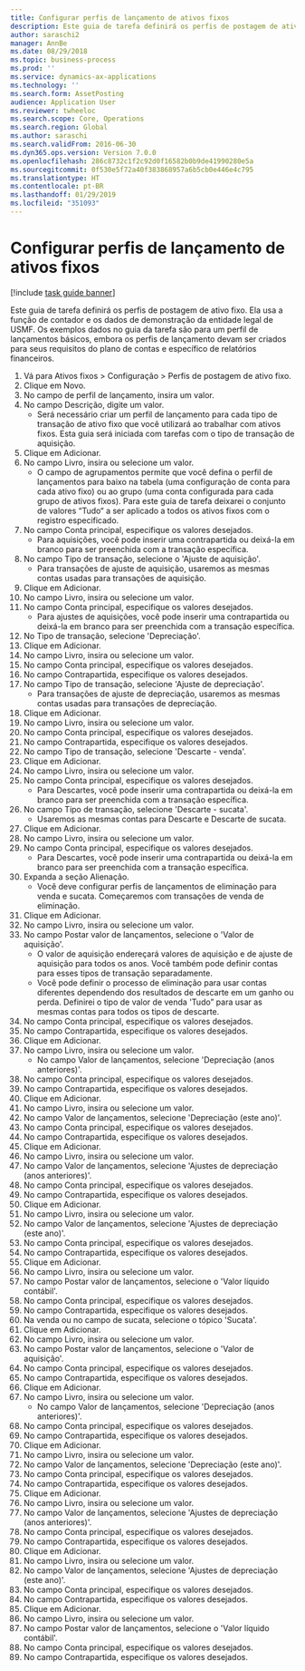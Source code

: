 ```yaml
---
title: Configurar perfis de lançamento de ativos fixos
description: Este guia de tarefa definirá os perfis de postagem de ativo fixo.
author: saraschi2
manager: AnnBe
ms.date: 08/29/2018
ms.topic: business-process
ms.prod: ''
ms.service: dynamics-ax-applications
ms.technology: ''
ms.search.form: AssetPosting
audience: Application User
ms.reviewer: twheeloc
ms.search.scope: Core, Operations
ms.search.region: Global
ms.author: saraschi
ms.search.validFrom: 2016-06-30
ms.dyn365.ops.version: Version 7.0.0
ms.openlocfilehash: 286c8732c1f2c92d0f16582b0b9de41990280e5a
ms.sourcegitcommit: 0f530e5f72a40f383868957a6b5cb0e446e4c795
ms.translationtype: HT
ms.contentlocale: pt-BR
ms.lasthandoff: 01/29/2019
ms.locfileid: "351093"
---
```

# <a name="set-up-fixed-asset-posting-profiles"></a>Configurar perfis de lançamento de ativos fixos

[!include [task guide banner](../../includes/task-guide-banner.md)]

Este guia de tarefa definirá os perfis de postagem de ativo fixo.  Ela usa a função de contador e os dados de demonstração da entidade legal de USMF.  Os exemplos dados no guia da tarefa são para um perfil de lançamentos básicos, embora os perfis de lançamento devam ser criados para seus requisitos do plano de contas e específico de relatórios financeiros.

1. Vá para Ativos fixos > Configuração > Perfis de postagem de ativo fixo.
2. Clique em Novo.
3. No campo de perfil de lançamento, insira um valor.
4. No campo Descrição, digite um valor.
    * Será necessário criar um perfil de lançamento para cada tipo de transação de ativo fixo que você utilizará ao trabalhar com ativos fixos.  Esta guia será iniciada com tarefas com o tipo de transação de aquisição.  
5. Clique em Adicionar.
6. No campo Livro, insira ou selecione um valor.
    * O campo de agrupamentos permite que você defina o perfil de lançamentos para baixo na tabela (uma configuração de conta para cada ativo fixo) ou ao grupo (uma conta configurada para cada grupo de ativos fixos).  Para este guia de tarefa deixarei o conjunto de valores “Tudo“ a ser aplicado a todos os ativos fixos com o registro especificado.  
7. No campo Conta principal, especifique os valores desejados.
    * Para aquisições, você pode inserir uma contrapartida ou deixá-la em branco para ser preenchida com a transação específica.    
8. No campo Tipo de transação, selecione o 'Ajuste de aquisição'.
    * Para transações de ajuste de aquisição, usaremos as mesmas contas usadas para transações de aquisição.  
9. Clique em Adicionar.
10. No campo Livro, insira ou selecione um valor.
11. No campo Conta principal, especifique os valores desejados.
    * Para ajustes de aquisições, você pode inserir uma contrapartida ou deixá-la em branco para ser preenchida com a transação específica.    
12. No Tipo de transação, selecione 'Depreciação'.
13. Clique em Adicionar.
14. No campo Livro, insira ou selecione um valor.
15. No campo Conta principal, especifique os valores desejados.
16. No campo Contrapartida, especifique os valores desejados.
17. No campo Tipo de transação, selecione 'Ajuste de depreciação'.
    * Para transações de ajuste de depreciação, usaremos as mesmas contas usadas para transações de depreciação.  
18. Clique em Adicionar.
19. No campo Livro, insira ou selecione um valor.
20. No campo Conta principal, especifique os valores desejados.
21. No campo Contrapartida, especifique os valores desejados.
22. No campo Tipo de transação, selecione 'Descarte - venda'.
23. Clique em Adicionar.
24. No campo Livro, insira ou selecione um valor.
25. No campo Conta principal, especifique os valores desejados.
    * Para Descartes, você pode inserir uma contrapartida ou deixá-la em branco para ser preenchida com a transação específica.  
26. No campo Tipo de transação, selecione 'Descarte - sucata'.
    * Usaremos as mesmas contas para Descarte e Descarte de sucata.  
27. Clique em Adicionar.
28. No campo Livro, insira ou selecione um valor.
29. No campo Conta principal, especifique os valores desejados.
    * Para Descartes, você pode inserir uma contrapartida ou deixá-la em branco para ser preenchida com a transação específica.  
30. Expanda a seção Alienação.
    * Você deve configurar perfis de lançamentos de eliminação para venda e sucata.  Começaremos com transações de venda de eliminação.  
31. Clique em Adicionar.
32. No campo Livro, insira ou selecione um valor.
33. No campo Postar valor de lançamentos, selecione o 'Valor de aquisição'.
    * O valor de aquisição endereçará valores de aquisição e de ajuste de aquisição para todos os anos.  Você também pode definir contas para esses tipos de transação separadamente.  
    * Você pode definir o processo de eliminação para usar contas diferentes dependendo dos resultados de descarte em um ganho ou perda.  Definirei o tipo de valor de venda 'Tudo” para usar as mesmas contas para todos os tipos de descarte.  
34. No campo Conta principal, especifique os valores desejados.
35. No campo Contrapartida, especifique os valores desejados.
36. Clique em Adicionar.
37. No campo Livro, insira ou selecione um valor.
    * No campo Valor de lançamentos, selecione 'Depreciação (anos anteriores)'.  
38. No campo Conta principal, especifique os valores desejados.
39. No campo Contrapartida, especifique os valores desejados.
40. Clique em Adicionar.
41. No campo Livro, insira ou selecione um valor.
42. No campo Valor de lançamentos, selecione 'Depreciação (este ano)'.
43. No campo Conta principal, especifique os valores desejados.
44. No campo Contrapartida, especifique os valores desejados.
45. Clique em Adicionar.
46. No campo Livro, insira ou selecione um valor.
47. No campo Valor de lançamentos, selecione 'Ajustes de depreciação (anos anteriores)'.
48. No campo Conta principal, especifique os valores desejados.
49. No campo Contrapartida, especifique os valores desejados.
50. Clique em Adicionar.
51. No campo Livro, insira ou selecione um valor.
52. No campo Valor de lançamentos, selecione 'Ajustes de depreciação (este ano)'.
53. No campo Conta principal, especifique os valores desejados.
54. No campo Contrapartida, especifique os valores desejados.
55. Clique em Adicionar.
56. No campo Livro, insira ou selecione um valor.
57. No campo Postar valor de lançamentos, selecione o 'Valor líquido contábil'.
58. No campo Conta principal, especifique os valores desejados.
59. No campo Contrapartida, especifique os valores desejados.
60. Na venda ou no campo de sucata, selecione o tópico 'Sucata'.
61. Clique em Adicionar.
62. No campo Livro, insira ou selecione um valor.
63. No campo Postar valor de lançamentos, selecione o 'Valor de aquisição'.
64. No campo Conta principal, especifique os valores desejados.
65. No campo Contrapartida, especifique os valores desejados.
66. Clique em Adicionar.
67. No campo Livro, insira ou selecione um valor.
    * No campo Valor de lançamentos, selecione 'Depreciação (anos anteriores)'.  
68. No campo Conta principal, especifique os valores desejados.
69. No campo Contrapartida, especifique os valores desejados.
70. Clique em Adicionar.
71. No campo Livro, insira ou selecione um valor.
72. No campo Valor de lançamentos, selecione 'Depreciação (este ano)'.
73. No campo Conta principal, especifique os valores desejados.
74. No campo Contrapartida, especifique os valores desejados.
75. Clique em Adicionar.
76. No campo Livro, insira ou selecione um valor.
77. No campo Valor de lançamentos, selecione 'Ajustes de depreciação (anos anteriores)'.
78. No campo Conta principal, especifique os valores desejados.
79. No campo Contrapartida, especifique os valores desejados.
80. Clique em Adicionar.
81. No campo Livro, insira ou selecione um valor.
82. No campo Valor de lançamentos, selecione 'Ajustes de depreciação (este ano)'.
83. No campo Conta principal, especifique os valores desejados.
84. No campo Contrapartida, especifique os valores desejados.
85. Clique em Adicionar.
86. No campo Livro, insira ou selecione um valor.
87. No campo Postar valor de lançamentos, selecione o 'Valor líquido contábil'.
88. No campo Conta principal, especifique os valores desejados.
89. No campo Contrapartida, especifique os valores desejados.

